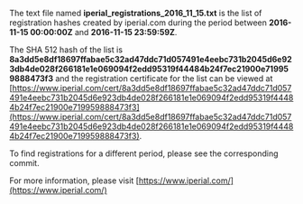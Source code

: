 The text file named **iperial_registrations_2016_11_15.txt** is the list of registration hashes created by iperial.com during the period between **2016-11-15 00:00:00Z** and **2016-11-15 23:59:59Z**.

The SHA 512 hash of the list is **8a3dd5e8df18697ffabae5c32ad47ddc71d057491e4eebc731b2045d6e923db4de028f266181e1e069094f2edd95319f44484b24f7ec21900e719959888473f3** and the registration certificate for the list can be viewed at [https://www.iperial.com/cert/8a3dd5e8df18697ffabae5c32ad47ddc71d057491e4eebc731b2045d6e923db4de028f266181e1e069094f2edd95319f44484b24f7ec21900e719959888473f3](https://www.iperial.com/cert/8a3dd5e8df18697ffabae5c32ad47ddc71d057491e4eebc731b2045d6e923db4de028f266181e1e069094f2edd95319f44484b24f7ec21900e719959888473f3).

To find registrations for a different period, please see the corresponding commit.

For more information, please visit [https://www.iperial.com/](https://www.iperial.com/)
